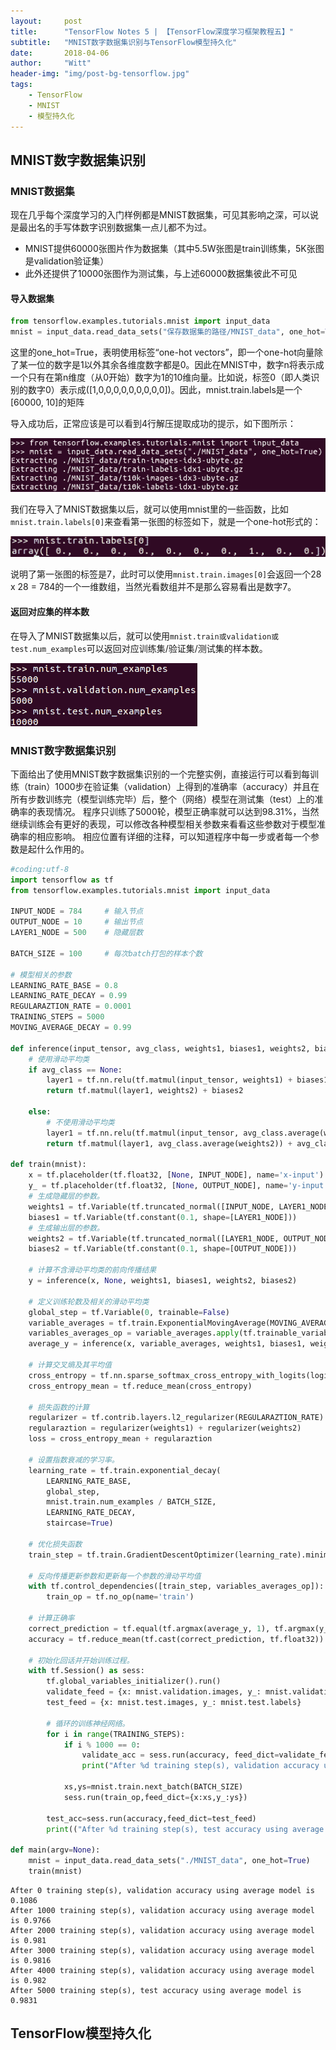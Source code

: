 ```yaml
---
layout:     post
title:      "TensorFlow Notes 5 | 【TensorFlow深度学习框架教程五】"
subtitle:   "MNIST数字数据集识别与TensorFlow模型持久化"
date:       2018-04-06
author:     "Witt"
header-img: "img/post-bg-tensorflow.jpg"
tags:
    - TensorFlow
    - MNIST
    - 模型持久化
---
```


## MNIST数字数据集识别

### MNIST数据集
现在几乎每个深度学习的入门样例都是MNIST数据集，可见其影响之深，可以说是最出名的手写体数字识别数据集一点儿都不为过。
- MNIST提供60000张图片作为数据集（其中5.5W张图是train训练集，5K张图是validation验证集）
- 此外还提供了10000张图作为测试集，与上述60000数据集彼此不可见

#### 导入数据集
```Python
from tensorflow.examples.tutorials.mnist import input_data
mnist = input_data.read_data_sets("保存数据集的路径/MNIST_data", one_hot=True)
```
这里的one_hot=True，表明使用标签“one-hot vectors”，即一个one-hot向量除了某一位的数字是1以外其余各维度数字都是0。因此在MNIST中，数字n将表示成一个只有在第n维度（从0开始）数字为1的10维向量。比如说，标签0（即人类识别的数字0）表示成([1,0,0,0,0,0,0,0,0,0])。因此，mnist.train.labels是一个[60000, 10]的矩阵

导入成功后，正常应该是可以看到4行解压提取成功的提示，如下图所示：

![Import_mnist](/img/in-post/tensorflow-mnist-model-persistence/import_mnist.png)

我们在导入了MNIST数据集以后，就可以使用mnist里的一些函数，比如`mnist.train.labels[0]`来查看第一张图的标签如下，就是一个one-hot形式的：

![Mnist_labels](/img/in-post/tensorflow-mnist-model-persistence/mnist_labels.png)

说明了第一张图的标签是7，此时可以使用`mnist.train.images[0]`会返回一个28 x 28 = 784的一个一维数组，当然光看数组并不是那么容易看出是数字7。

#### 返回对应集的样本数
在导入了MNIST数据集以后，就可以使用`mnist.train或validation或test.num_examples`可以返回对应训练集/验证集/测试集的样本数。

![Mnist_num](/img/in-post/tensorflow-mnist-model-persistence/mnist_num.png)

### MNIST数字数据集识别
下面给出了使用MNIST数字数据集识别的一个完整实例，直接运行可以看到每训练（train）1000步在验证集（validation）上得到的准确率（accuracy）并且在所有步数训练完（模型训练完毕）后，整个（网络）模型在测试集（test）上的准确率的表现情况。
程序只训练了5000轮，模型正确率就可以达到98.31%，当然继续训练会有更好的表现，可以修改各种模型相关参数来看看这些参数对于模型准确率的相应影响。
相应位置有详细的注释，可以知道程序中每一步或者每一个参数是起什么作用的。
```Python
#coding:utf-8
import tensorflow as tf
from tensorflow.examples.tutorials.mnist import input_data

INPUT_NODE = 784     # 输入节点
OUTPUT_NODE = 10     # 输出节点
LAYER1_NODE = 500    # 隐藏层数       
                              
BATCH_SIZE = 100     # 每次batch打包的样本个数        

# 模型相关的参数
LEARNING_RATE_BASE = 0.8      
LEARNING_RATE_DECAY = 0.99    
REGULARAZTION_RATE = 0.0001   
TRAINING_STEPS = 5000        
MOVING_AVERAGE_DECAY = 0.99  

def inference(input_tensor, avg_class, weights1, biases1, weights2, biases2):
    # 使用滑动平均类
    if avg_class == None:
        layer1 = tf.nn.relu(tf.matmul(input_tensor, weights1) + biases1)
        return tf.matmul(layer1, weights2) + biases2

    else:
        # 不使用滑动平均类
        layer1 = tf.nn.relu(tf.matmul(input_tensor, avg_class.average(weights1)) + avg_class.average(biases1))
        return tf.matmul(layer1, avg_class.average(weights2)) + avg_class.average(biases2)  

def train(mnist):
    x = tf.placeholder(tf.float32, [None, INPUT_NODE], name='x-input')
    y_ = tf.placeholder(tf.float32, [None, OUTPUT_NODE], name='y-input')
    # 生成隐藏层的参数。
    weights1 = tf.Variable(tf.truncated_normal([INPUT_NODE, LAYER1_NODE], stddev=0.1))
    biases1 = tf.Variable(tf.constant(0.1, shape=[LAYER1_NODE]))
    # 生成输出层的参数。
    weights2 = tf.Variable(tf.truncated_normal([LAYER1_NODE, OUTPUT_NODE], stddev=0.1))
    biases2 = tf.Variable(tf.constant(0.1, shape=[OUTPUT_NODE]))

    # 计算不含滑动平均类的前向传播结果
    y = inference(x, None, weights1, biases1, weights2, biases2)
    
    # 定义训练轮数及相关的滑动平均类 
    global_step = tf.Variable(0, trainable=False)
    variable_averages = tf.train.ExponentialMovingAverage(MOVING_AVERAGE_DECAY, global_step)
    variables_averages_op = variable_averages.apply(tf.trainable_variables())
    average_y = inference(x, variable_averages, weights1, biases1, weights2, biases2)
    
    # 计算交叉熵及其平均值
    cross_entropy = tf.nn.sparse_softmax_cross_entropy_with_logits(logits=y, labels=tf.argmax(y_, 1))
    cross_entropy_mean = tf.reduce_mean(cross_entropy)
    
    # 损失函数的计算
    regularizer = tf.contrib.layers.l2_regularizer(REGULARAZTION_RATE)
    regularaztion = regularizer(weights1) + regularizer(weights2)
    loss = cross_entropy_mean + regularaztion
    
    # 设置指数衰减的学习率。
    learning_rate = tf.train.exponential_decay(
        LEARNING_RATE_BASE,
        global_step,
        mnist.train.num_examples / BATCH_SIZE,
        LEARNING_RATE_DECAY,
        staircase=True)
    
    # 优化损失函数
    train_step = tf.train.GradientDescentOptimizer(learning_rate).minimize(loss, global_step=global_step)
    
    # 反向传播更新参数和更新每一个参数的滑动平均值
    with tf.control_dependencies([train_step, variables_averages_op]):
        train_op = tf.no_op(name='train')

    # 计算正确率
    correct_prediction = tf.equal(tf.argmax(average_y, 1), tf.argmax(y_, 1))
    accuracy = tf.reduce_mean(tf.cast(correct_prediction, tf.float32))
    
    # 初始化回话并开始训练过程。
    with tf.Session() as sess:
        tf.global_variables_initializer().run()
        validate_feed = {x: mnist.validation.images, y_: mnist.validation.labels}
        test_feed = {x: mnist.test.images, y_: mnist.test.labels} 
        
        # 循环的训练神经网络。
        for i in range(TRAINING_STEPS):
            if i % 1000 == 0:
                validate_acc = sess.run(accuracy, feed_dict=validate_feed)
                print("After %d training step(s), validation accuracy using average model is %g " % (i, validate_acc))
            
            xs,ys=mnist.train.next_batch(BATCH_SIZE)
            sess.run(train_op,feed_dict={x:xs,y_:ys})

        test_acc=sess.run(accuracy,feed_dict=test_feed)
        print(("After %d training step(s), test accuracy using average model is %g" %(TRAINING_STEPS, test_acc)))
   
def main(argv=None):
    mnist = input_data.read_data_sets("./MNIST_data", one_hot=True)
    train(mnist)
```
```
After 0 training step(s), validation accuracy using average model is 0.1086 
After 1000 training step(s), validation accuracy using average model is 0.9766 
After 2000 training step(s), validation accuracy using average model is 0.981 
After 3000 training step(s), validation accuracy using average model is 0.9816 
After 4000 training step(s), validation accuracy using average model is 0.982 
After 5000 training step(s), test accuracy using average model is 0.9831
```

## TensorFlow模型持久化